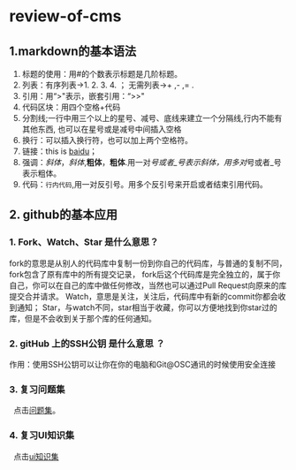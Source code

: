 # review-of-cms
##  1.markdown的基本语法 
  1. 标题的使用：用#的个数表示标题是几阶标题。
  2. 列表：有序列表->1.  2.  3.  4. ； 无需列表->+ ,- ,= .
  3. 引用：用“>"表示，嵌套引用：“>>"
  4. 代码区块：用四个空格+代码
  5. 分割线;一行中用三个以上的星号、减号、底线来建立一个分隔线,行内不能有其他东西,
也可以在星号或是减号中间插入空格
  6. 换行：可以插入换行符，也可以加上两个空格符。
  7. 链接：this is [baidu](http://www.baidu.com)；
  8. 强调：*斜体*，_斜体_,**粗体**，__粗体__.用一对*号或者_号表示斜体，用多对*号或者_号表示粗体。
  9. 代码：`行内代码`,用一对反引号。用多个反引号来开启或者结束引用代码。
## 2. github的基本应用
###  1. Fork、Watch、Star 是什么意思？  
  fork的意思是从别人的代码库中复制一份到你自己的代码库，与普通的复制不同，fork包含了原有库中的所有提交记录，
fork后这个代码库是完全独立的，属于你自己，你可以在自己的库中做任何修改，当然也可以通过Pull Request向原来的库提交合并请求。
  Watch，意思是关注，关注后，代码库中有新的commit你都会收到通知；
  Star，与watch不同，star相当于收藏，你可以方便地找到你star过的库，但是不会收到关于那个库的任何通知。
###  2. gitHub 上的SSH公钥 是什么意思 ？
  作用：使用SSH公钥可以让你在你的电脑和Git@OSC通讯的时候使用安全连接
###  3. 复习问题集  
   点击[问题集](https://github.com/guolong15703276938/questions)。
###  4. 复习UI知识集
   点击[ui知识集]()
